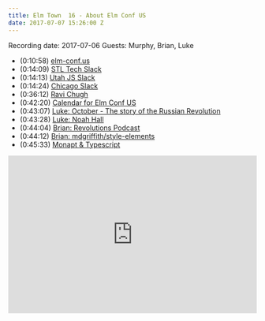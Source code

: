 ```yaml
---
title: Elm Town  16 - About Elm Conf US
date: 2017-07-07 15:26:00 Z
---
```


Recording date: 2017-07-06
Guests: Murphy, Brian, Luke

- (0:10:58) [elm-conf.us](https://elm-conf.us)
- (0:14:09) [STL Tech Slack](http://stl-tech.github.io/)
- (0:14:13) [Utah JS Slack](https://slack.utahjs.com/)
- (0:14:24) [Chicago Slack](http://chicagotech.herokuapp.com/)
- (0:36:12) [Ravi Chugh](https://www.youtube.com/watch?v=YuGVC8VqXz0)
- (0:42:20) [Calendar for Elm Conf US](webcal://www.elm-conf.us/talks/index.ics)
- (0:43:07) [Luke: October - The story of the Russian Revolution](https://www.amazon.com/October-Russian-Revolution-China-Mi%C3%A9ville/dp/1784782777)
- (0:43:28) [Luke: Noah Hall](https://twitter.com/eeue56)
- (0:44:04) [Brian: Revolutions Podcast](http://www.revolutionspodcast.com/)
- (0:44:12) [Brian: mdgriffith/style-elements](http://package.elm-lang.org/packages/mdgriffith/style-elements/latest)
- (0:45:33) [Monapt & Typescript](https://github.com/jiaweihli/monapt)


<iframe src="https://cast.rocks/player/6039/Elm-Town-16-Elm-Conf-US.mp3?episodeTitle=Elm%20Town%2016%20-%20About%20Elm%20Conf%20US&podcastTitle=Elm%20Town&episodeDate=July%207th%2C%202017&imageURL=https%3A%2F%2Fcast.rocks%2Fhosting%2F6039%2Ffeeds%2F8YSE5.jpg&itunesLink=https%3A%2F%2Fitunes.apple.com%2Fus%2Fpodcast%2Felm-town%2Fid1158047037%3Fmt%3D2" style="border: none; min-height: 265px; max-height: 320px; max-width: 558px; min-width: 270px; width: 100%; height: 100%;" scrollbars="no"></iframe>
